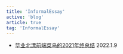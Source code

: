 ```yaml
---
title: 'InformalEssay'
active: 'blog'
article: true
tag: 'InformalEssay'
---
```

- [毕业北漂前端菜鸟的2021年终总结](./libs/2021) 2022.1.9
